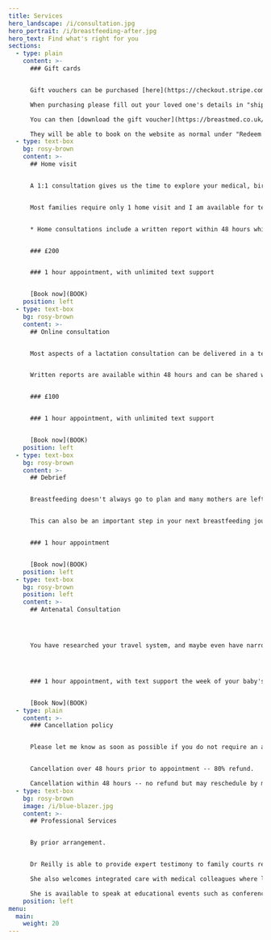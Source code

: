 ```yaml
---
title: Services
hero_landscape: /i/consultation.jpg
hero_portrait: /i/breastfeeding-after.jpg
hero_text: Find what's right for you
sections:
  - type: plain
    content: >-
      ### Gift cards


      Gift vouchers can be purchased [here](https://checkout.stripe.com/pay/cs_live_a19q4HOPTNEJqftqFleTDNIQLjGJyaYDqGmKF5GacKnmMmujQBGr6haQg7#fidkdWxOYHwnPyd1blppbHNgWjA0T11WcnZCd1ZqVFVISkhMUX1yblRWSXJUNk52VXI9b091d1w3Q1RgUE5NMW00bmM0N21AXWtDYWpfUX9hbjBoXDQwTzNjRFNWYTI1Rn1OQk90YGF2Q2ZtNTU0SH9NXWZCbycpJ3VpbGtuQH11anZgYUxhJz8nYVczNTRhYmJEN0toMTBkY1xcJyknd2BjYHd3YHcnP2twaWl4JSUl).

      When purchasing please fill out your loved one's details in "shipping information".

      You can then [download the gift voucher](https://breastmed.co.uk/thank-you-geahehioi8w/) which can be shared with the intended recipient.

      They will be able to book on the website as normal under "Redeem Gift Voucher" and will need to provide the name of the gift giver upon confirmation.
  - type: text-box
    bg: rosy-brown
    content: >-
      ## Home visit


      A 1:1 consultation gives us the time to explore your medical, birth and breastfeeding history to date, as well as your breastfeeding goals. A home visit allows us to use your own furniture for positioning and attachment which can be repeated after I have left. Babies should be fed responsively, but you may want to offer milk around 2 hours before I arrive so we will be able to talk before they need to feed again. I understand babies are unpredictable however, and the benefit of a home visit is that we can go entirely at your baby's pace. You won't have to worry about your baby crying in the car seat or being late because they needed a nappy change just as you're about to leave.


      Most families require only 1 home visit and I am available for text or email support for as long as you need it.


      * Home consultations include a written report within 48 hours which can be shared with your medical team, legal representative or employer.


      ### £200    


      ### 1 hour appointment, with unlimited text support


      [Book now](BOOK)
    position: left
  - type: text-box
    bg: rosy-brown
    content: >-
      ## Online consultation


      Most aspects of a lactation consultation can be delivered in a telehealth appointment.   Videos of your baby feeding and weight charts can be sent and reviewed in advance to make the most of the appointment.   This may be more appropriate for situations such as devising a breastfeeding/expressing plan for faltering weight, or return to work, negotiating nursing boundaries with your toddler, or how to maximise family sleep.


      Written reports are available within 48 hours and can be shared with relevant professionals.


      ### £100    


      ### 1 hour appointment, with unlimited text support


      [Book now](BOOK)
    position: left
  - type: text-box
    bg: rosy-brown
    content: >-
      ## Debrief


      Breastfeeding doesn't always go to plan and many mothers are left feeling guilty or with feelings of loss when they haven't breastfed, or haven't breastfed for as long as they wanted. I have a unique perspective from speaking to women in breast clinic in their 50s and 60s who are still trying to come to terms with this sense of failure. Whether it was 20 days or 20 years ago, I am able to help you process what happened and potentially offer some answers to your questions.


      This can also be an important step in your next breastfeeding journey, and provide closure before your next baby arrives. We can come up with an individualised plan to optimise breastfeeding the next time based on your particular challenges. A breastfeeding debrief and understanding can also help you make peace with your own journey so that you are able to fully support a loved one such as a daughter or granddaughter.  


      ### 1 hour appointment


      [Book now](BOOK)
    position: left
  - type: text-box
    bg: rosy-brown
    position: left
    content: >-
      ## Antenatal Consultation




      You have researched your travel system, and maybe even have narrowed down a name, but have you  got all the information you need about how you will feed your baby?  You may have already decided you want to breastfeed but most people in the UK do not see breastfeeding close up until they have their first baby, which puts them at a disadvantage.  This consultation option gives you the opportunity to learn what to expect in those early weeks, and how to prepare.  You will also have text support on hand within hours of your baby's arrival.  




      ### 1 hour appointment, with text support the week of your baby's birth 


      [Book Now](BOOK)
  - type: plain
    content: >-
      ### Cancellation policy


      Please let me know as soon as possible if you do not require an appointment. I appreciate lives with young children are busy and unpredictable.


      Cancellation over 48 hours prior to appointment -- 80% refund.

      Cancellation within 48 hours -- no refund but may reschedule by mutual agreement.
  - type: text-box
    bg: rosy-brown
    image: /i/blue-blazer.jpg
    content: >-
      ## Professional Services


      By prior arrangement.


      Dr Reilly is able to provide expert testimony to family courts regarding the needs of the breastfeeding dyad.

      She also welcomes integrated care with medical colleagues where lactation and/or breastfeeding management may comprise part of the medical management.

      She is available to speak at educational events such as conferences and departmental teaching where event organisers and sponsors are compliant with the WHO International code of marketing of breast milk substitutes.
    position: left
menu:
  main:
    weight: 20
---
```

